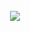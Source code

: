 <!-- ![header](https://capsule-render.vercel.app/api?type=Cylinder&color=5FC397&height=20&text=Become%20a%20Backend%20engineer&fontColor=ffffff&fontSize=13) -->
<!-- ![header](https://capsule-render.vercel.app/api?type=Cylinder&color=5FC397&height=25&text=&fontColor=ffffff&fontSize=18) -->


<!-- --- -->
<br>
<br>
<br>

<p align="center"><a href="https://doongu.notion.site/"><img src="http://img.shields.io/badge/Click !-655ced?style=for-the-badge&color=252525" style="height : auto; margin-left : 10px; margin-right : 10px;"/></a></p>

<br>
<br>
<br>

 <!-- --- -->



<!-- ![header](https://capsule-render.vercel.app/api?type=Cylinder&color=5FC397&height=25)  -->
<!-- 
<p align="center">
    <a href="https://github.com/anuraghazra/github-readme-stats">
    <img height="180px" src="https://github-readme-stats.vercel.app/api?username=doongu&show_icons=true&theme=vue&bg_color=FFFFFF,FFFFFF,FFFFFF,FFFFFF,FFFFFF,FFFFFF,ccf7c9,ccf7c9,ccf7c9,ccf7c9&icon_color=FFFFFF&border_color=39de94" />
</a>
   -->
<!--  
![header](https://capsule-render.vercel.app/api?type=Cylinder&color=5FC397&height=25)  -->




